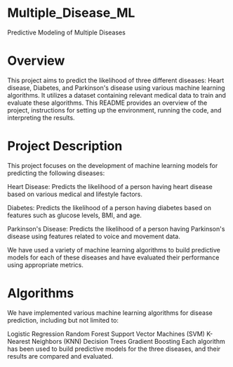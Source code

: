 # Multiple_Disease_ML
Predictive Modeling of Multiple Diseases

# Overview
This project aims to predict the likelihood of three different diseases: Heart disease, Diabetes, and Parkinson's disease using various machine learning algorithms. It utilizes a dataset containing relevant medical data to train and evaluate these algorithms. This README provides an overview of the project, instructions for setting up the environment, running the code, and interpreting the results.

# Project Description
This project focuses on the development of machine learning models for predicting the following diseases:

Heart Disease: Predicts the likelihood of a person having heart disease based on various medical and lifestyle factors.

Diabetes: Predicts the likelihood of a person having diabetes based on features such as glucose levels, BMI, and age.

Parkinson's Disease: Predicts the likelihood of a person having Parkinson's disease using features related to voice and movement data.

We have used a variety of machine learning algorithms to build predictive models for each of these diseases and have evaluated their performance using appropriate metrics.

# Algorithms
We have implemented various machine learning algorithms for disease prediction, including but not limited to:

Logistic Regression
Random Forest
Support Vector Machines (SVM)
K-Nearest Neighbors (KNN)
Decision Trees
Gradient Boosting
Each algorithm has been used to build predictive models for the three diseases, and their results are compared and evaluated.
